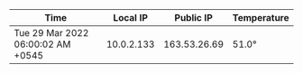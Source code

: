 | Time     | Local IP | Public IP | Temperature |
| ----------- | ----------- | ----------- | ----------- |
| Tue 29 Mar 2022 06:00:02 AM +0545      | 10.0.2.133     | 163.53.26.69  | 51.0° |
